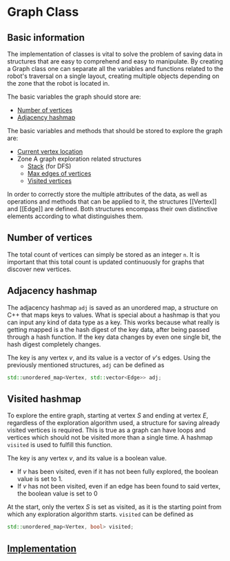 # Graph Class

## Basic information

The implementation of classes is vital to solve the problem of saving data in structures that are easy to comprehend and easy to manipulate. By creating a Graph class one can separate all the variables and functions related to the robot's traversal on a single layout, creating multiple objects depending on the zone that the robot is located in.

The basic variables the graph should store are:

* [Number of vertices](#number-of-vertices)
* [Adjacency hashmap](#adjacency-hashmap)

The basic variables and methods that should be stored to explore the graph are:

* [Current vertex location](./Vertex.MD#naming-vertices)
* Zone A graph exploration related structures
  * [Stack](../zone_A/Algorithm/Research.MD#depth-first-search-dfs) (for DFS)
  * [Max edges of vertices](../zone_A/Algorithm/Approach.MD#maximum-possible-edges)
  * [Visited vertices](#visited-hashmap)

In order to correctly store the multiple attributes of the data, as well as operations and methods that can be applied to it, the structures [[Vertex]] and [[Edge]] are defined. Both structures encompass their own distinctive elements according to what distinguishes them.

## Number of vertices

The total count of vertices can simply be stored as an integer `n`. It is important that this total count is updated continuously for graphs that discover new vertices.

## Adjacency hashmap

The adjacency hashmap `adj` is saved as an unordered map, a structure on C++ that maps keys to values. What is special about a hashmap is that you can input any kind of data type as a key. This works because what really is getting mapped is a the hash digest of the key data, after being passed through a hash function. If the key data changes by even one single bit, the hash digest completely changes.

The key is any vertex $v$, and its value is a vector of $v$'s edges. Using the previously mentioned structures, `adj` can be defined as

```cpp
std::unordered_map<Vertex, std::vector<Edge>> adj;
```

## Visited hashmap

To explore the entire graph, starting at vertex $S$ and ending at vertex $E$, regardless of the exploration algorithm used, a structure for saving already visited vertices is required. This is true as a graph can have loops and vertices which should not be visited more than a single time. A hashmap `visited` is used to fulfill this function.

The key is any vertex $v$, and its value is a boolean value.

- If $v$ has been visited, even if it has not been fully explored, the boolean value is set to $1$.
- If $v$ has not been visited, even if an edge has been found to said vertex, the boolean value is set to $0$

At the start, only the vertex $S$ is set as visited, as it is the starting point from which any exploration algorithm starts. `visited` can be defined as

```cpp
std::unordered_map<Vertex, bool> visited;
```

## [Implementation](./Graph.hpp)
